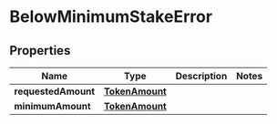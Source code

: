 

# BelowMinimumStakeError


## Properties

Name | Type | Description | Notes
------------ | ------------- | ------------- | -------------
**requestedAmount** | [**TokenAmount**](TokenAmount.md) |  | 
**minimumAmount** | [**TokenAmount**](TokenAmount.md) |  | 



